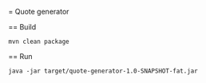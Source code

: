 = Quote generator


== Build

```
mvn clean package
```

== Run

```
java -jar target/quote-generator-1.0-SNAPSHOT-fat.jar
```
